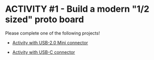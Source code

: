 # ACTIVITY #1 - Build a modern "1/2 sized" proto board

Please complete one of the following projects!

* [Activity with USB-2.0 Mini connector](./Project_1-USB2-Mini/README.md)

* [Activity with USB-C connector](./Project_1-USB_C/README.md)
